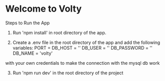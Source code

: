 # Welcome to Volty

Steps to Run the App

1. Run 'npm install' in root directory of the app.

2. Create a .env file in the root directory of the app and add the following 
variables:
PORT = 
DB_HOST = ''
DB_USER = ''
DB_PASSWORD = ''
DB_NAME = 'volty'

with your own credentials to make the connection with the mysql db work

3. Run 'npm run dev' in the root directory of the project